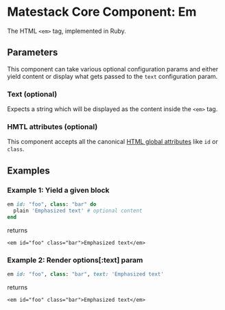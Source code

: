 # Matestack Core Component: Em

The HTML `<em>` tag, implemented in Ruby.

## Parameters

This component can take various optional configuration params and either yield content or display what gets passed to the `text` configuration param.

### Text \(optional\)

Expects a string which will be displayed as the content inside the `<em>` tag.

### HMTL attributes \(optional\)

This component accepts all the canonical [HTML global attributes](https://www.w3schools.com/tags/ref_standardattributes.asp) like `id` or `class`.

## Examples

### Example 1: Yield a given block

```ruby
em id: "foo", class: "bar" do
  plain 'Emphasized text' # optional content
end
```

returns

```markup
<em id="foo" class="bar">Emphasized text</em>
```

### Example 2: Render options\[:text\] param

```ruby
em id: "foo", class: "bar", text: 'Emphasized text'
```

returns

```markup
<em id="foo" class="bar">Emphasized text</em>
```

